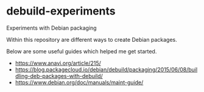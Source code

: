 # debuild-experiments
Experiments with Debian packaging

Within this repository are different ways to create Debian packages.

Below are some useful guides which helped me get started.

- https://www.anavi.org/article/215/
- https://blog.packagecloud.io/debian/debuild/packaging/2015/06/08/buildling-deb-packages-with-debuild/
- https://www.debian.org/doc/manuals/maint-guide/
